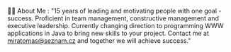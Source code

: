 👨‍💻 About Me :
"15 years of leading and motivating people with one goal - success. Proficient in team management, constructive management and executive leadership. Currently changing direction to programming WWW applications in Java to bring new skills to your project. Contact me at miratomas@seznam.cz and together we will achieve success."

